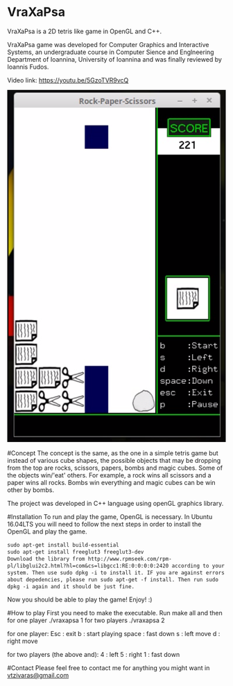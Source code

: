 # VraXaPsa
VraXaPsa is a 2D tetris like game in OpenGL and C++.

VraXaPsa game was developed for Computer Graphics and Interactive Systems, an undergraduate course in Computer Sience and Englneering Department of Ioannina, University of Ioannina and was finally reviewed by Ioannis Fudos.

Video link: https://youtu.be/5GzoTVR9vcQ


![Alt text](https://github.com/BillyTziv/VraXaPsa/blob/master/images/vraxapsa.png "VraXaPsa")

#Concept
The concept is the same, as the one in a simple tetris game but instead of various cube shapes, the possible objects that may be dropping from the top are rocks, scissors, papers, bombs and magic cubes. Some of the objects win/'eat' others. For example, a rock wins all scissors and a paper wins all rocks. Bombs win everything and magic cubes can be win other by bombs.

The project was developed in C++ language using openGL graphics library.

#Installation
To run and play the game, OpenGL is necessary. In Ubuntu 16.04LTS you will need to follow the next steps in order to install the OpenGL and play the game.

    sudo apt-get install build-essential
    sudo apt-get install freeglut3 freeglut3-dev
    Download the library from http://www.rpmseek.com/rpm-pl/libglui2c2.html?hl=com&cs=libgcc1:RE:0:0:0:0:2420 according to your system. Then use sudo dpkg -i to install it. IF you are against errors about depedencies, please run sudo apt-get -f install. Then run sudo dpkg -i again and it should be just fine.

Now you should be able to play the game! Enjoy! :)

#How to play
First you need to make the executable. Run
make all
and then
for one player ./vraxapsa 1
for two players ./vraxapsa 2

for one player:
Esc     : exit
b       : start playing
space   : fast down
s       : left move
d       : right move

for two players (the above and):
4       : left
5       : right
1       : fast down


#Contact
Please feel free to contact me for anything you might want in vtzivaras@gmail.com
